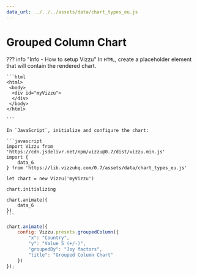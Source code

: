 ```yaml
---
data_url: ../../../assets/data/chart_types_eu.js
---
```


# Grouped Column Chart

<div id="example_01"></div>

??? info "Info - How to setup Vizzu"
    In `HTML`, create a placeholder element that will contain the rendered
    chart.

    ```html
    <html>
     <body>
      <div id="myVizzu">
      </div>
     </body>
    </html>

    ```

    In `JavaScript`, initialize and configure the chart:

    ```javascript
    import Vizzu from 'https://cdn.jsdelivr.net/npm/vizzu@0.7/dist/vizzu.min.js'
    import {
        data_6
    } from 'https://lib.vizzuhq.com/0.7/assets/data/chart_types_eu.js'

    let chart = new Vizzu('myVizzu')

    chart.initializing

    chart.animate({
        data_6
    })
    ```

```javascript
chart.animate({
    config: Vizzu.presets.groupedColumn({
        "x": "Country",
        "y": "Value 5 (+/-)",
        "groupedBy": "Joy factors",
        "title": "Grouped Column Chart"
    })
});
```

<script src="./03_C_R_grouped_column_negative.js"></script>
